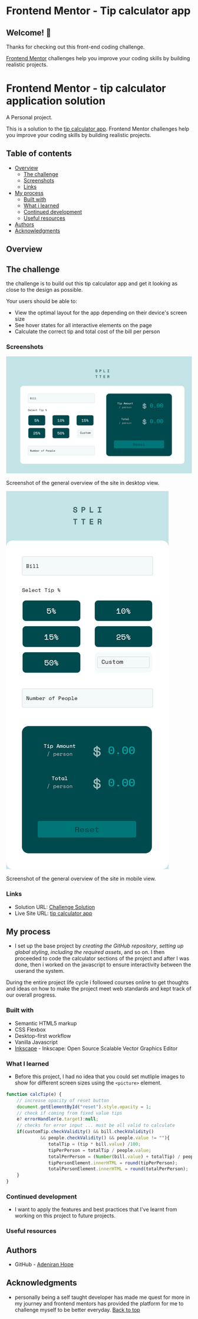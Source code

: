 # Frontend Mentor - Tip calculator app
## Welcome! 👋

Thanks for checking out this front-end coding challenge.

[Frontend Mentor](https://www.frontendmentor.io) challenges help you improve your coding skills by building realistic projects.

# Frontend Mentor - tip calculator application solution

A Personal project.

This is a solution to the [tip calculator app](https://www.frontendmentor.io/challenges/tip-calculator-app-ugJNGbJUX/hub/tip-calculator-app-9lE7Q3kV5). Frontend Mentor challenges help you improve your coding skills by building realistic projects.

## Table of contents

- [Overview](#overview)
  - [The challenge](#the-challenge)
  - [Screenshots](#screenshots)
  - [Links](#links)
- [My process](#my-process)
  - [Built with](#built-with)
  - [What i learned](#what-i-learned)
  - [Continued development](#continued-development)
  - [Useful resources](#useful-resources)
- [Authors](#authors)
- [Acknowledgments](#acknowledgments)

## Overview

## The challenge

the challenge is to build out this tip calculator app and get it looking as close to the design as possible.

Your users should be able to:

- View the optimal layout for the app depending on their device's screen size
- See hover states for all interactive elements on the page
- Calculate the correct tip and total cost of the bill per person


### Screenshots

![](./screenshots/desktop.png)

Screenshot of the general overview of the site in desktop view.
 
![](./screenshots/mobile.png)

Screenshot of the general overview of the site in mobile view.

### Links

- Solution URL: [Challenge Solution](https://www.frontendmentor.io/challenges/tip-calculator-app-ugJNGbJUX/hub/tip-calculator-app-9lE7Q3kV5)
- Live Site URL: [tip calculator app](https://iraytee-code.github.io/tip-calculator-app/)

## My process

- I set up the base project by _creating the GitHub repository_, _setting up global styling_, _including the required assets_, and so on. I then proceeded to code the calculator sections of the project and after I was done, then i worked on the javascript to ensure interactivity between the userand the system.

During the entire project life cycle i followed courses online to get  thoughts and ideas on how to make the project meet web standards and kept track of our overall progress.

### Built with

- Semantic HTML5 markup
- CSS Flexbox
- Desktop-first workflow
- Vanilla Javascript
- [Inkscape](https://inkscape.org) - Inkscape: Open Source Scalable Vector Graphics Editor

### What I learned

-  Before this project, I had no idea that you could set mutliple images to show for different screen sizes using the `<picture>` element.

```javascript
function calcTip(e) {
    // increase opacity of reset button
    document.getElementById("reset").style.opacity = 1;
    // check if coming from fixed value tips
    e? errorHandler(e.target):null;
    // checks for error input ... must be all valid to calculate
    if(customTip.checkValidity() && bill.checkValidity()
             && people.checkValidity() && people.value != ""){
                totalTip = (tip * bill.value) /100;
                tipPerPerson = totalTip / people.value;
                totalPerPerson = (Number(bill.value) + totalTip) / people.value;
                tipPersonElement.innerHTML = round(tipPerPerson);
                totalPersonElement.innerHTML = round(totalPerPerson);
    }
}
```

### Continued development

-  I want to apply the features and best practices that I've learnt from working on this project to future projects.

### Useful resources

## Authors

- GitHub - [Adeniran Hope](https://github.com/iraytee-code)


## Acknowledgments

- personally being a self taught developer has made me quest for more in my journey and frontend mentors has provided the platform for me to challenge myself to be better everyday. 
[Back to top](#frontend-mentor---tip-calculator-main)